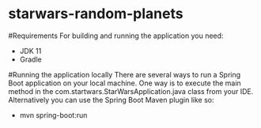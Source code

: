 # starwars-random-planets

#Requirements
For building and running the application you need:
- JDK 11
- Gradle

#Running the application locally
There are several ways to run a Spring Boot application on your local machine. 
One way is to execute the main method in the com.startwars.StarWarsApplication.java class from your IDE.
Alternatively you can use the Spring Boot Maven plugin like so:

- mvn spring-boot:run